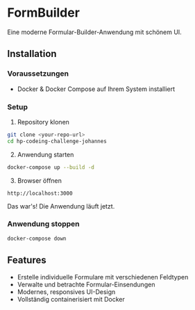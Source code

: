 # FormBuilder

Eine moderne Formular-Builder-Anwendung mit schönem UI.

## Installation

### Voraussetzungen
- Docker & Docker Compose auf Ihrem System installiert

### Setup

1. Repository klonen
```bash
git clone <your-repo-url>
cd hp-codeing-challenge-johannes
```

2. Anwendung starten
```bash
docker-compose up --build -d
```

3. Browser öffnen
```
http://localhost:3000
```

Das war's! Die Anwendung läuft jetzt.

### Anwendung stoppen
```bash
docker-compose down
```

## Features

-  Erstelle individuelle Formulare mit verschiedenen Feldtypen
-  Verwalte und betrachte Formular-Einsendungen
-  Modernes, responsives UI-Design
-  Vollständig containerisiert mit Docker
